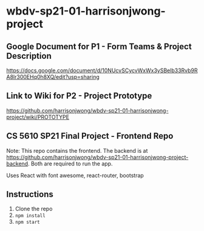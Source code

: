 # wbdv-sp21-01-harrisonjwong-project

## Google Document for P1 - Form Teams & Project Description

https://docs.google.com/document/d/10NUcvSCycvWxWx3ySBelb33Rvb9RA8lr300EHq0h8XQ/edit?usp=sharing

## Link to Wiki for P2 - Project Prototype

https://github.com/harrisonjwong/wbdv-sp21-01-harrisonjwong-project/wiki/PROTOTYPE

## CS 5610 SP21 Final Project - Frontend Repo

Note: This repo contains the frontend. 
The backend is at https://github.com/harrisonjwong/wbdv-sp21-01-harrisonjwong-project-backend.
Both are required to run the app.

Uses React with font awesome, react-router, bootstrap

## Instructions

1. Clone the repo
2. `npm install`
3. `npm start`